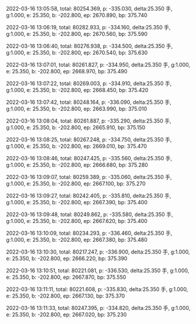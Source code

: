 2022-03-16 13:05:58, total: 80254.369, p: -335.030, delta:25.350 手, g:1.000, e: 25.350, b: -202.800, ep: 2670.890, bp: 375.740

2022-03-16 13:06:19, total: 80282.933, p: -334.160, delta:25.350 手, g:1.000, e: 25.350, b: -202.800, ep: 2670.560, bp: 375.590

2022-03-16 13:06:40, total: 80276.938, p: -334.500, delta:25.350 手, g:1.000, e: 25.350, b: -202.800, ep: 2670.540, bp: 375.630

2022-03-16 13:07:01, total: 80261.827, p: -334.950, delta:25.350 手, g:1.000, e: 25.350, b: -202.800, ep: 2668.970, bp: 375.490

2022-03-16 13:07:22, total: 80269.003, p: -334.910, delta:25.350 手, g:1.000, e: 25.350, b: -202.800, ep: 2668.450, bp: 375.420

2022-03-16 13:07:42, total: 80248.164, p: -336.090, delta:25.350 手, g:1.000, e: 25.350, b: -202.800, ep: 2663.990, bp: 375.010

2022-03-16 13:08:04, total: 80261.887, p: -335.290, delta:25.350 手, g:1.000, e: 25.350, b: -202.800, ep: 2665.910, bp: 375.150

2022-03-16 13:08:25, total: 80267.248, p: -334.750, delta:25.350 手, g:1.000, e: 25.350, b: -202.800, ep: 2669.010, bp: 375.470

2022-03-16 13:08:46, total: 80247.425, p: -335.560, delta:25.350 手, g:1.000, e: 25.350, b: -202.800, ep: 2666.680, bp: 375.280

2022-03-16 13:09:07, total: 80259.389, p: -335.060, delta:25.350 手, g:1.000, e: 25.350, b: -202.800, ep: 2667.100, bp: 375.270

2022-03-16 13:09:27, total: 80242.405, p: -335.810, delta:25.350 手, g:1.000, e: 25.350, b: -202.800, ep: 2667.390, bp: 375.400

2022-03-16 13:09:48, total: 80249.862, p: -335.580, delta:25.350 手, g:1.000, e: 25.350, b: -202.800, ep: 2667.620, bp: 375.400

2022-03-16 13:10:09, total: 80234.293, p: -336.460, delta:25.350 手, g:1.000, e: 25.350, b: -202.800, ep: 2667.380, bp: 375.480

2022-03-16 13:10:30, total: 80217.247, p: -336.900, delta:25.350 手, g:1.000, e: 25.350, b: -202.800, ep: 2666.220, bp: 375.390

2022-03-16 13:10:51, total: 80221.081, p: -336.530, delta:25.350 手, g:1.000, e: 25.350, b: -202.800, ep: 2667.870, bp: 375.550

2022-03-16 13:11:11, total: 80221.608, p: -335.830, delta:25.350 手, g:1.000, e: 25.350, b: -202.800, ep: 2667.130, bp: 375.370

2022-03-16 13:11:33, total: 80247.395, p: -334.820, delta:25.350 手, g:1.000, e: 25.350, b: -202.800, ep: 2667.020, bp: 375.230